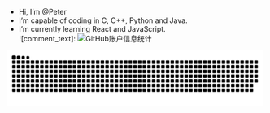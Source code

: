 
- Hi, I’m @Peter
- I’m capable of coding in C, C++, Python and Java.
- I’m currently learning React and JavaScript.  
![comment_text]:<New Line>
![GitHub账户信息统计](https://github-stats.ubrong.com/api?username=PetYin&show_icons=true&theme=default)
<picture>
  <source media="(prefers-color-scheme: dark)" srcset="https://raw.githubusercontent.com/PetYin/PetYin/output/github-contribution-grid-snake-dark.svg">
  <source media="(prefers-color-scheme: light)" srcset="https://raw.githubusercontent.com/PetYin/PetYin/output/github-contribution-grid-snake.svg">
  <img alt="github contribution grid snake animation" src="https://raw.githubusercontent.com/PetYin/PetYin/output/github-contribution-grid-snake.svg">
</picture>
